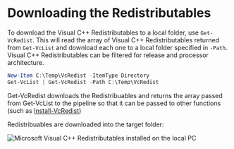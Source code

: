# Downloading the Redistributables

To download the Visual C++ Redistributables to a local folder, use `Get-VcRedist`. This will read the array of Visual C++ Redistributables returned from `Get-VcList` and download each one to a local folder specified in `-Path`. Visual C++ Redistributables can be filtered for release and processor architecture.

```powershell
New-Item C:\Temp\VcRedist -ItemType Directory
Get-VcList | Get-VcRedist -Path C:\Temp\VcRedist
```

Get-VcRedist downloads the Redistribuables and returns the array passed from Get-VcList to the pipeline so that it can be passed to other functions \(such as [Install-VcRedist](installing-the-redistributables.md)\)

Redistribuables are downloaded into the target folder:

![Microsoft Visual C++ Redistributables installed on the local PC](https://raw.githubusercontent.com/aaronparker/Install-VisualCRedistributables/master/images/VcRedist-Folder.PNG)
